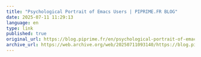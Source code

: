 ```yaml
--- 
title: "Psychological Portrait of Emacs Users | PIPRIME.FR BLOG"
date: 2025-07-11 11:29:13
language: en
type: link
published: true
original_url: https://blog.piprime.fr/en/psychological-portrait-of-emacs-users/
archive_url: https://web.archive.org/web/20250711093140/https://blog.piprime.fr/en/psychological-portrait-of-emacs-users/
---
```

